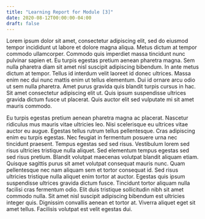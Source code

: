 ```yaml
---
title: "Learning Report for Module [3]"
date: 2020-08-12T00:00:00-04:00
draft: false
---
```

Lorem ipsum dolor sit amet, consectetur adipiscing elit, sed do eiusmod tempor incididunt ut labore et dolore magna aliqua. Metus dictum at tempor commodo ullamcorper. Commodo quis imperdiet massa tincidunt nunc pulvinar sapien et. Eu turpis egestas pretium aenean pharetra magna. Sem nulla pharetra diam sit amet nisl suscipit adipiscing bibendum. In ante metus dictum at tempor. Tellus id interdum velit laoreet id donec ultrices. Massa enim nec dui nunc mattis enim ut tellus elementum. Dui id ornare arcu odio ut sem nulla pharetra. Amet purus gravida quis blandit turpis cursus in hac. Sit amet consectetur adipiscing elit ut. Quis ipsum suspendisse ultrices gravida dictum fusce ut placerat. Quis auctor elit sed vulputate mi sit amet mauris commodo.

Eu turpis egestas pretium aenean pharetra magna ac placerat. Nascetur ridiculus mus mauris vitae ultricies leo. Nisi scelerisque eu ultrices vitae auctor eu augue. Egestas tellus rutrum tellus pellentesque. Cras adipiscing enim eu turpis egestas. Nec feugiat in fermentum posuere urna nec tincidunt praesent. Tempus egestas sed sed risus. Vestibulum lorem sed risus ultricies tristique nulla aliquet. Sed elementum tempus egestas sed sed risus pretium. Blandit volutpat maecenas volutpat blandit aliquam etiam. Quisque sagittis purus sit amet volutpat consequat mauris nunc. Quam pellentesque nec nam aliquam sem et tortor consequat id. Sed risus ultricies tristique nulla aliquet enim tortor at auctor. Egestas quis ipsum suspendisse ultrices gravida dictum fusce. Tincidunt tortor aliquam nulla facilisi cras fermentum odio. Elit duis tristique sollicitudin nibh sit amet commodo nulla. Sit amet nisl suscipit adipiscing bibendum est ultricies integer quis. Dignissim convallis aenean et tortor at. Viverra aliquet eget sit amet tellus. Facilisis volutpat est velit egestas dui.
